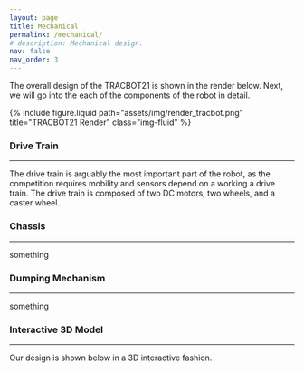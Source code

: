 ```yaml
---
layout: page
title: Mechanical
permalink: /mechanical/
# description: Mechanical design.
nav: false
nav_order: 3
---
```


The overall design of the TRACBOT21 is shown in the render below.
Next, we will go into the each of the components of the robot in detail.

<div class="row justify-content-sm-center">
  <div class="col-md-4 mt-3 mt-md-0">
    {% include figure.liquid path="assets/img/render_tracbot.png" title="TRACBOT21 Render" class="img-fluid" %}
  </div>
</div>

### Drive Train
---
The drive train is arguably the most important part of the robot, as the competition requires mobility and sensors depend on a working a drive train.
The drive train is composed of two DC motors, two wheels, and a caster wheel.

### Chassis
---

something

### Dumping Mechanism
---

something

### Interactive 3D Model
---
Our design is shown below in a 3D interactive fashion.

<!-- Interactive 3D Model -->
<div class="fake-img l-screen-inset" style="width: 80%; height: 500px;">
    <script type="module" src="https://ajax.googleapis.com/ajax/libs/model-viewer/3.4.0/model-viewer.min.js"></script>
    <model-viewer style="width: 80%; height: 500px;" alt="TRACBOT21 3D Model" src="../assets/models/TRACBOT21_model_y-up.gltf" shadow-intensity="1" camera-controls touch-action="pan-y"></model-viewer>
</div>
